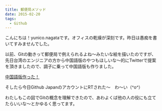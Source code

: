 ```yaml
---
title: 郵便局メソッド
date: 2015-02-20
tags:
  - Github
---
```


こんにちは！yunico.nagataです。オフィスの乾燥が深刻です。昨日は愚痴を書いてすみませんでした。

以前、Gitの動きって郵便局で例えられるよね〜みたいな絵を描いたのですが、先日台湾のエンジニアの方から中国語版のやつもほしいな〜的にTwitterで提案を頂きましたので、調子に乗って中国語版も作りました。

[中国語版作った！](https://twitter.com/yunico_jp/status/558615768900718592/photo/1)

そしたら今日Github JapanのアカウントにRTされた〜　わ〜い（^o^）

わたしもこの図でGitの概念を理解できたので、あわよくば他の人の役にも立てたらいいな〜とかゆるく思ってます。


